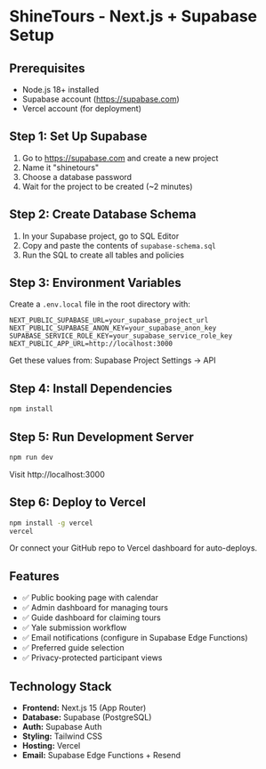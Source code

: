 # ShineTours - Next.js + Supabase Setup

## Prerequisites
- Node.js 18+ installed
- Supabase account (https://supabase.com)
- Vercel account (for deployment)

## Step 1: Set Up Supabase

1. Go to https://supabase.com and create a new project
2. Name it "shinetours"
3. Choose a database password
4. Wait for the project to be created (~2 minutes)

## Step 2: Create Database Schema

1. In your Supabase project, go to SQL Editor
2. Copy and paste the contents of `supabase-schema.sql`
3. Run the SQL to create all tables and policies

## Step 3: Environment Variables

Create a `.env.local` file in the root directory with:

```env
NEXT_PUBLIC_SUPABASE_URL=your_supabase_project_url
NEXT_PUBLIC_SUPABASE_ANON_KEY=your_supabase_anon_key
SUPABASE_SERVICE_ROLE_KEY=your_supabase_service_role_key
NEXT_PUBLIC_APP_URL=http://localhost:3000
```

Get these values from: Supabase Project Settings → API

## Step 4: Install Dependencies

```bash
npm install
```

## Step 5: Run Development Server

```bash
npm run dev
```

Visit http://localhost:3000

## Step 6: Deploy to Vercel

```bash
npm install -g vercel
vercel
```

Or connect your GitHub repo to Vercel dashboard for auto-deploys.

## Features

- ✅ Public booking page with calendar
- ✅ Admin dashboard for managing tours
- ✅ Guide dashboard for claiming tours
- ✅ Yale submission workflow
- ✅ Email notifications (configure in Supabase Edge Functions)
- ✅ Preferred guide selection
- ✅ Privacy-protected participant views

## Technology Stack

- **Frontend:** Next.js 15 (App Router)
- **Database:** Supabase (PostgreSQL)
- **Auth:** Supabase Auth
- **Styling:** Tailwind CSS
- **Hosting:** Vercel
- **Email:** Supabase Edge Functions + Resend


